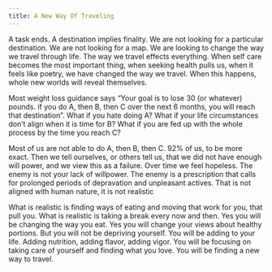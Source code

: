 ```yaml
---
title: A New Way Of Traveling
---
```


A task ends.  A destination implies finality.  We are not looking for a particular destination.  We are not looking for a map.  We are looking to change the way we travel through life.  The way we travel effects everything.  When self care becomes the most important thing, when seeking health pulls us, when it feels like poetry, we have changed the way we travel.  When this happens, whole new worlds will reveal themselves.

Most weight loss guidance says “Your goal is to lose 30 (or whatever) pounds. if you do A, then B, then C over the next 6 months, you will reach that destination”.   What if you hate doing A?  What if your life circumstances don’t align when it is time for B?  What if you are fed up with the whole process by the time you reach C?

Most of us are not able to do A, then B, then C.  92% of us, to be more exact. Then we tell ourselves, or others tell us, that we did not have enough will power, and we view this as a failure.   Over time we feel hopeless.  The enemy is not your lack of willpower.   The enemy is a prescription that calls for prolonged periods of depravation and unpleasant actives.  That is not aligned with human nature, it is not realistic

What is realistic is finding ways of eating and moving that work for you, that pull you.  What is realistic is taking a break every now and then.  Yes you will be changing the way you eat.  Yes you will change your views about healthy portions.  But you will not be depriving yourself.  You will be adding to your life.  Adding nutrition, adding flavor, adding vigor.  You will be focusing on taking care of yourself and finding what you love.  You will be finding a new way to travel.
